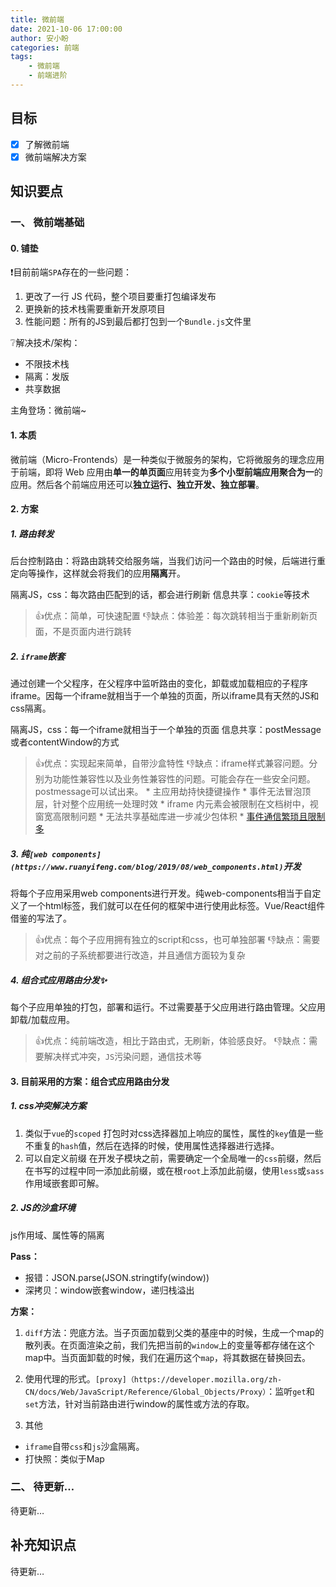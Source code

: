 ```yaml
---
title: 微前端
date: 2021-10-06 17:00:00
author: 安小盼
categories: 前端
tags:
    - 微前端
    - 前端进阶
---
```


## 目标

- [x] 了解微前端
- [x] 微前端解决方案

## 知识要点

### 一、 微前端基础

#### 0. 铺垫

❗目前前端`SPA`存在的一些问题：

1. 更改了一行 JS 代码，整个项目要重打包编译发布
2. 更换新的技术栈需要重新开发原项目
3. 性能问题：所有的JS到最后都打包到一个`Bundle.js`文件里

❔解决技术/架构：

* 不限技术栈
* 隔离：发版
* 共享数据

主角登场：微前端~

#### 1. 本质

微前端（Micro-Frontends）是一种类似于微服务的架构，它将微服务的理念应用于前端，即将 Web 应用由**单一的单页面**应用转变为**多个小型前端应用聚合为一**的应用。然后各个前端应用还可以**独立运行、独立开发、独立部署**。

#### 2. 方案

##### 1. 路由转发

后台控制路由：将路由跳转交给服务端，当我们访问一个路由的时候，后端进行重定向等操作，这样就会将我们的应用**隔离**开。

隔离JS，css：每次路由匹配到的话，都会进行刷新
信息共享：`cookie`等技术

   >👍优点：简单，可快速配置
   >👎缺点：体验差：每次跳转相当于重新刷新页面，不是页面内进行跳转

##### 2. `iframe`嵌套

通过创建一个父程序，在父程序中监听路由的变化，卸载或加载相应的子程序iframe。因每一个iframe就相当于一个单独的页面，所以iframe具有天然的JS和css隔离。

隔离JS，css：每一个iframe就相当于一个单独的页面
信息共享：postMessage或者contentWindow的方式

   >👍优点：实现起来简单，自带沙盒特性
   >👎缺点：iframe样式兼容问题。分别为功能性兼容性以及业务性兼容性的问题。可能会存在一些安全问题。postmessage可以试出来。
        * 主应用劫持快捷键操作
        * 事件无法冒泡顶层，针对整个应用统一处理时效
        * iframe 内元素会被限制在文档树中，视窗宽高限制问题
        * 无法共享基础库进一步减少包体积
        * [事件通信繁琐且限制多](https://blog.csdn.net/willspace/article/details/49003963)

##### 3. 纯`[web components](https://www.ruanyifeng.com/blog/2019/08/web_components.html)`开发

将每个子应用采用web components进行开发。纯web-components相当于自定义了一个html标签，我们就可以在任何的框架中进行使用此标签。Vue/React组件借鉴的写法了。

   > 👍优点：每个子应用拥有独立的script和css，也可单独部署
   > 👎缺点：需要对之前的子系统都要进行改造，并且通信方面较为复杂

##### 4. 组合式应用路由分发✨

每个子应用单独的打包，部署和运行。不过需要基于父应用进行路由管理。父应用卸载/加载应用。

   > 👍优点：纯前端改造，相比于路由式，无刷新，体验感良好。
   > 👎缺点：需要解决样式冲突，`JS`污染问题，通信技术等

#### 3. 目前采用的方案：组合式应用路由分发

##### 1. css冲突解决方案

1. 类似于`vue`的`scoped`
    打包时对css选择器加上响应的属性，属性的`key`值是一些不重复的`hash`值，然后在选择的时候，使用属性选择器进行选择。
2. 可以自定义前缀
    在开发子模块之前，需要确定一个全局唯一的`css`前缀，然后在书写的过程中同一添加此前缀，或在根`root`上添加此前缀，使用`less`或`sass`作用域嵌套即可解。

##### 2. JS的沙盒环境

js作用域、属性等的隔离

**Pass：**

* 报错：JSON.parse(JSON.stringtify(window))
* 深拷贝：window嵌套window，递归栈溢出

**方案：**

1. `diff`方法：兜底方法。当子页面加载到父类的基座中的时候，生成一个map的散列表。在页面渲染之前，我们先把当前的`window`上的变量等都存储在这个map中。当页面卸载的时候，我们在遍历这个`map`，将其数据在替换回去。


2. 使用代理的形式。`[proxy]（https://developer.mozilla.org/zh-CN/docs/Web/JavaScript/Reference/Global_Objects/Proxy）`：监听`get`和`set`方法，针对当前路由进行window的属性或方法的存取。

3. 其他

* `iframe`自带`css`和`js`沙盒隔离。
* 打快照：类似于Map


### 二、 待更新…

待更新…

## 补充知识点

待更新…

